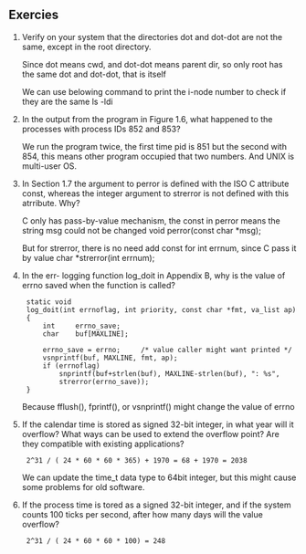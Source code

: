 Exercies
--------

1. Verify on your system that the directories dot and dot-dot are not the same, except in the root directory.

    Since dot means cwd, and dot-dot means parent dir, so only root has the same dot and dot-dot, that is itself
    
    We can use  belowing command to print the i-node number to check if they are the same
        ls -ldi 

2. In the output from the program in Figure 1.6, what happened to the processes with process IDs 852 and 853?

    We run the program twice, the first time pid is 851 but the second with 854, this means other program occupied that two numbers. And UNIX is multi-user OS.

3. In Section 1.7 the argument to perror is defined with the ISO C attribute const, whereas the integer argument to strerror is not defined with this atrribute. Why?

    C only has pass-by-value mechanism, the const in perror means the string msg could not be changed
        void perror(const char *msg);

    But for strerror, there is no need add const for int errnum, since C pass it by value
        char *strerror(int errnum);

4. In the err- logging function log_doit in Appendix B, why is the value of errno saved when the function is called?
    
        static void
        log_doit(int errnoflag, int priority, const char *fmt, va_list ap)
        {
    	    int		errno_save;
    	    char	buf[MAXLINE];
    
    	    errno_save = errno;		/* value caller might want printed */
    	    vsnprintf(buf, MAXLINE, fmt, ap);
    	    if (errnoflag)
    		    snprintf(buf+strlen(buf), MAXLINE-strlen(buf), ": %s",
    		    strerror(errno_save));
        }

    Because fflush(), fprintf(), or vsnprintf() might change the value of errno

5. If the calendar time is stored as signed 32-bit integer, in what year will it overflow? What ways can be used to extend the overflow point? Are they compatible with existing applications?

        2^31 / ( 24 * 60 * 60 * 365) + 1970 = 68 + 1970 = 2038
    
    We can update the time_t data type to 64bit integer, but this might cause some problems for old software.

6. If the process time is tored as a signed 32-bit integer, and if the system counts 100 ticks per second, after how many days will the value overflow?

        2^31 / ( 24 * 60 * 60 * 100) = 248

